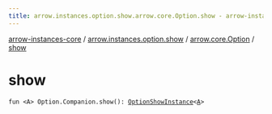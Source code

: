 ```yaml
---
title: arrow.instances.option.show.arrow.core.Option.show - arrow-instances-core
---
```


[arrow-instances-core](../../index.html) / [arrow.instances.option.show](../index.html) / [arrow.core.Option](index.html) / [show](./show.html)

# show

`fun <A> Option.Companion.show(): `[`OptionShowInstance`](../../arrow.instances/-option-show-instance/index.html)`<`[`A`](show.html#A)`>`